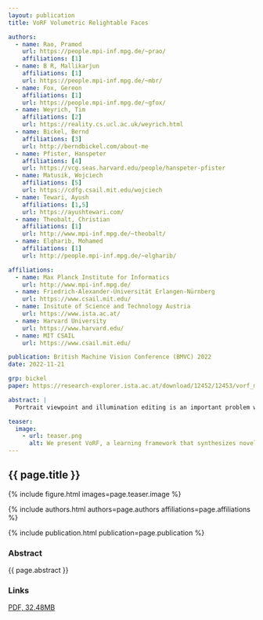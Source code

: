 ```yaml
---
layout: publication
title: VoRF Volumetric Relightable Faces

authors:
  - name: Rao, Pramod
    url: https://people.mpi-inf.mpg.de/~prao/
    affiliations: [1]
  - name: B R, Mallikarjun 
    affiliations: [1]
    url: https://people.mpi-inf.mpg.de/~mbr/
  - name: Fox, Gereon
    affiliations: [1]
    url: https://people.mpi-inf.mpg.de/~gfox/
  - name: Weyrich, Tim
    affiliations: [2]
    url: https://reality.cs.ucl.ac.uk/weyrich.html
  - name: Bickel, Bernd
    affiliations: [3]
    url: http://berndbickel.com/about-me
  - name: Pfister, Hanspeter
    affiliations: [4]
    url: https://vcg.seas.harvard.edu/people/hanspeter-pfister  
  - name: Matusik, Wojciech
    affiliations: [5]
    url: https://cdfg.csail.mit.edu/wojciech
  - name: Tewari, Ayush
    affiliations: [1,5]
    url: https://ayushtewari.com/
  - name: Theobalt, Christian
    affiliations: [1]
    url: http://www.mpi-inf.mpg.de/~theobalt/
  - name: Elgharib, Mohamed
    affiliations: [1]
    url: http://people.mpi-inf.mpg.de/~elgharib/

affiliations:
  - name: Max Planck Institute for Informatics
    url: http://www.mpi-inf.mpg.de/
  - name: Friedrich-Alexander-Universität Erlangen-Nürnberg
    url: https://www.csail.mit.edu/
  - name: Insitute of Science and Technology Austria
    url: https://www.ista.ac.at/
  - name: Harvard University
    url: https://www.harvard.edu/
  - name: MIT CSAIL
    url: https://www.csail.mit.edu/

publication: British Machine Vision Conference (BMVC) 2022
date: 2022-11-21

grp: bickel
paper: https://research-explorer.ista.ac.at/download/12452/12453/vorf_main.pdf

abstract: |
  Portrait viewpoint and illumination editing is an important problem with several applications in VR/AR, movies, and photography. Comprehensive knowledge of geometry and illumination is critical for obtaining photorealistic results. Current methods are unable to explicitly model in 3D while handing both viewpoint and illumination editing from a single image. In this paper, we propose VoRF, a novel approach that can take evena single portrait image as input and relight human heads under novel illuminations that can be viewed from arbitrary viewpoints. VoRF represents a human head as a continuous volumetric field and learns a prior model of human heads using a coordinate-based MLP with individual latent spaces for identity and illumination. The prior model is learnt in an auto-decoder manner over a diverse class of head shapes and appearances, allowing VoRF to generalize to novel test identities from a single input image. Additionally, VoRF has a reflectance MLP that uses the intermediate features of the prior model for rendering One-Light-at-A-Time (OLAT) images under novel views. We synthesize novel illuminations by combining these OLAT images with target environment maps. Qualitative and quantitative evaluations demonstrate the effectiveness of VoRF for relighting and novel view synthesis, even when applied to unseen subjects under uncontrolled illuminations.

teaser:
  image:
    - url: teaser.png
      alt: We present VoRF, a learning framework that synthesizes novel views and relighting under any lighting conditions given a single image or a few posed images.
---
```


## {{ page.title }}

{% include figure.html images=page.teaser.image %}

{% include authors.html authors=page.authors affiliations=page.affiliations %}

{% include publication.html publication=page.publication %}

### Abstract

{{ page.abstract }}

### Links

[PDF, 32.48MB]({{page.paper}}) 
